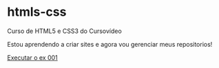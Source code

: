 # htmls-css
 Curso de HTML5 e CSS3 do Cursovídeo

 Estou aprendendo a criar sites e agora vou gerenciar meus repositorios!

<a href="https://mariaclaraanacleto.github.io/HTML-CSS/exercicios/ex001/" target="_blank">Executar o ex 001</a>